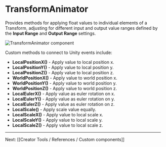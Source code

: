 # TransformAnimator

Provides methods for applying float values to individual elements of a Transform, adjusting for different input and output value ranges defined by the **Input Range** and **Output Range** settings.

![TransformAnimator component](https://www.flipsidexr.com/files/docs/screenshots/transformanimator.png)

Custom methods to connect to Unity events include:

* **LocalPositionX()** - Apply value to local position x.
* **LocalPositionY()** - Apply value to local position y.
* **LocalPositionZ()** - Apply value to local position z.
* **WorldPositionX()** - Apply value to world position x.
* **WorldPositionY()** - Apply value to world position y.
* **WorldPositionZ()** - Apply value to world position z.
* **LocalEulerX()** - Apply value as euler rotation on x.
* **LocalEulerY()** - Apply value as euler rotation on y.
* **LocalEulerZ()** - Apply value as euler rotation on z.
* **LocalScale()** - Apply scale value equally.
* **LocalScaleX()** - Apply value to local scale x.
* **LocalScaleY()** - Apply value to local scale y.
* **LocalScaleZ()** - Apply value to local scale z.

---

Next: [[Creator Tools / References / Custom components]]
